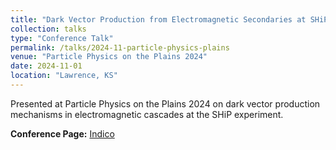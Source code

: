 ```yaml
---
title: "Dark Vector Production from Electromagnetic Secondaries at SHiP"
collection: talks
type: "Conference Talk"
permalink: /talks/2024-11-particle-physics-plains
venue: "Particle Physics on the Plains 2024"
date: 2024-11-01
location: "Lawrence, KS"
---
```


Presented at Particle Physics on the Plains 2024 on dark vector production mechanisms in electromagnetic cascades at the SHiP experiment.

**Conference Page:** [Indico](https://indico.cern.ch/event/1419492/contributions/6153371/)
